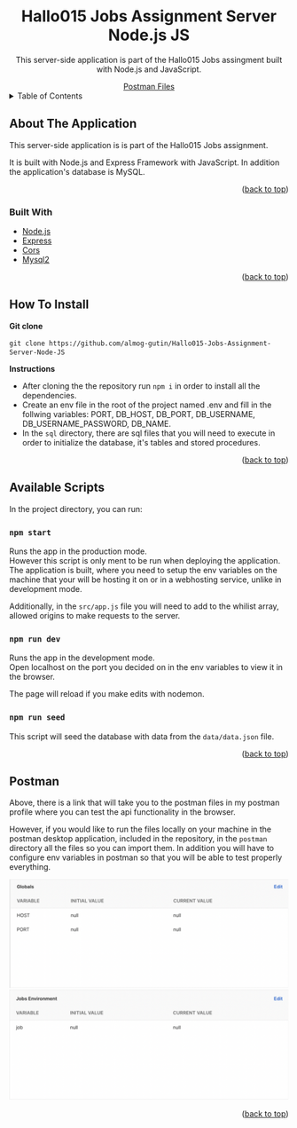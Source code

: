 <div id="top"></div>

<h1 align="center">Hallo015 Jobs Assignment Server Node.js JS</h1>

<div align="center">
  <p align="center">
    This server-side application is part of the Hallo015 Jobs assingment built with Node.js and JavaScript. 
  </p>
    <a href="https://www.postman.com/almog-gutin/workspace/hallo015-jobs-assignment/overview">Postman Files</a>
</div>

<!-- TABLE OF CONTENTS -->
<details>
  <summary>Table of Contents</summary>
  <ol>
    <li>
      <a href="#about-the-application">About The Application</a>
      <ul>
        <li><a href="#built-with">Built With</a></li>
      </ul>
    </li>
    <li><a href="#how-to-install">How To Install</a></li>
    <li><a href="#available-scripts">Available Scripts</a></li>
    <li><a href="#postman">Postman</a></li>
  </ol>
</details>

<!-- ABOUT THE APPLICATION -->

## About The Application

This server-side application is is part of the Hallo015 Jobs assignment.

It is built with Node.js and Express Framework with JavaScript. In addition the application's database is MySQL.

<p align="right">(<a href="#top">back to top</a>)</p>

### Built With

-   [Node.js](https://nodejs.org/en/)
-   [Express](https://expressjs.com/)
-   [Cors](https://www.npmjs.com/package/cors)
-   [Mysql2](https://www.npmjs.com/package/mysql2)

<p align="right">(<a href="#top">back to top</a>)</p>

<!-- INSTALLATION INSTRUCTIONS -->

## How To Install

**Git clone**

```
git clone https://github.com/almog-gutin/Hallo015-Jobs-Assignment-Server-Node-JS
```

**Instructions**

-   After cloning the the repository run `npm i` in order to install all the dependencies.
-   Create an env file in the root of the project named .env and fill in the follwing variables: PORT, DB_HOST, DB_PORT, DB_USERNAME, DB_USERNAME_PASSWORD, DB_NAME.
-   In the `sql` directory, there are sql files that you will need to execute in order to initialize the database, it's tables and stored procedures.

<p align="right">(<a href="#top">back to top</a>)</p>

<!--  AVAILABLE SCRIPTS -->

## Available Scripts

In the project directory, you can run:

### `npm start`

Runs the app in the production mode.\
However this script is only ment to be run when deploying the application. The application is built, where you need to setup the env variables on the machine that your will be hosting it on or in a webhosting service, unlike in development mode.

Additionally, in the `src/app.js` file you will need to add to the whilist array, allowed origins to make requests to the server.

### `npm run dev`

Runs the app in the development mode.\
Open localhost on the port you decided on in the env variables to view it in the browser.

The page will reload if you make edits with nodemon.

### `npm run seed`

This script will seed the database with data from the `data/data.json` file.

<p align="right">(<a href="#top">back to top</a>)</p>

<!-- POSTMAN -->

## Postman

Above, there is a link that will take you to the postman files in my postman profile where you can test the api functionality in the browser.

However, if you would like to run the files locally on your machine in the postman desktop application, included in the repository, in the `postman` directory all the files so you can import them. In addition you will have to configure env variables in postman so that you will be able to test properly everything.

<div align="center">
  <img src="./assets/postman/postman-global-env-variables.png" alt="Postman global env variables."/>
  <img src="./assets/postman/postman-jobs-env-variables.png" alt="Postman admin env variables."/>
</div>

<p align="right">(<a href="#top">back to top</a>)</p>
